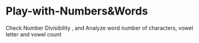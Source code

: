 # Play-with-Numbers&Words
Check Number Divisibility , and Analyze word number of characters, vowel letter and vowel count
